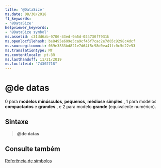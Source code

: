 ```yaml
---
title: '@DataSize'
ms.date: 08/30/2018
f1_keywords:
- '@DataSize'
helpviewer_keywords:
- '@DataSize symbol'
ms.assetid: c31dd6ab-0706-43ed-9a5d-024730f7931b
ms.openlocfilehash: be8495e609e5ca9cf45f7cac2e7d05c9298c4dcf
ms.sourcegitcommit: 069e3833bd821e7d64f5c98d0ea41fc0c5d22e53
ms.translationtype: MT
ms.contentlocale: pt-BR
ms.lasthandoff: 11/21/2019
ms.locfileid: "74302718"
---
```

# <a name="datasize"></a>\@de datas

0 para **modelos minúsculos**, **pequenos**, **médios**e **simples** , 1 para modelos **compactados** e **grandes** , e 2 para modelo **grande** (equivalente numérico).

## <a name="syntax"></a>Sintaxe

> **\@de datas**

## <a name="see-also"></a>Consulte também

[Referência de símbolos](../../assembler/masm/symbols-reference.md)
